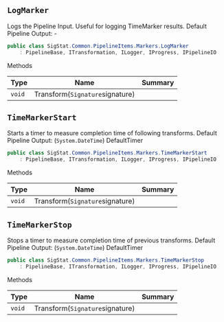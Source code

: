 ## `LogMarker`

Logs the Pipeline Input. Useful for logging TimeMarker results.  <para>Default Pipeline Output: -</para>
```csharp
public class SigStat.Common.PipelineItems.Markers.LogMarker
    : PipelineBase, ITransformation, ILogger, IProgress, IPipelineIO

```

Methods

| Type | Name | Summary | 
| --- | --- | --- | 
| `void` | Transform(`Signature`signature) |  | 


## `TimeMarkerStart`

Starts a timer to measure completion time of following transforms.  <para>Default Pipeline Output: (`System.DateTime`) DefaultTimer</para>
```csharp
public class SigStat.Common.PipelineItems.Markers.TimeMarkerStart
    : PipelineBase, ITransformation, ILogger, IProgress, IPipelineIO

```

Methods

| Type | Name | Summary | 
| --- | --- | --- | 
| `void` | Transform(`Signature`signature) |  | 


## `TimeMarkerStop`

Stops a timer to measure completion time of previous transforms.  <para>Default Pipeline Output: (`System.DateTime`) DefaultTimer</para>
```csharp
public class SigStat.Common.PipelineItems.Markers.TimeMarkerStop
    : PipelineBase, ITransformation, ILogger, IProgress, IPipelineIO

```

Methods

| Type | Name | Summary | 
| --- | --- | --- | 
| `void` | Transform(`Signature`signature) |  | 


